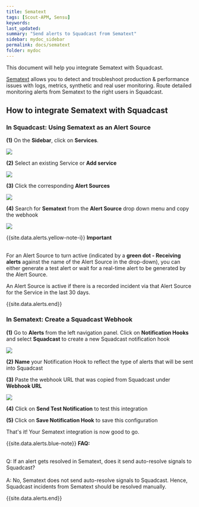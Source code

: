 ```yaml
---
title: Sematext
tags: [Scout-APM, Sensu]
keywords: 
last_updated: 
summary: "Send alerts to Squadcast from Sematext"
sidebar: mydoc_sidebar
permalink: docs/sematext
folder: mydoc
---
```


This document will help you integrate Sematext with Squadcast.

[Sematext](https://sematext.com/) allows you to detect and troubleshoot production & performance issues with logs, metrics, synthetic and real user monitoring. 
Route detailed monitoring alerts from Sematext to the right users in Squadcast.

## How to integrate Sematext with Squadcast

### In Squadcast: Using Sematext as an Alert Source

**(1)** On the **Sidebar**, click on **Services**.

![](images/integration_1-1.png)

**(2)** Select an existing Service or **Add service** 

![](images/integration_1-2.png)

**(3)** Click the corresponding **Alert Sources**

![](images/integration_1.png)

**(4)** Search for **Sematext** from  the **Alert Source** drop down menu and copy the webhook 

![](images/sematext_1.png)

{{site.data.alerts.yellow-note-i}}
<b>Important</b><br/><br/>
<p>For an Alert Source to turn active (indicated by a <b>green dot - Receiving alerts</b> against the name of the Alert Source in the drop-down), you can either generate a test alert or wait for a real-time alert to be generated by the Alert Source.</p>
<p>An Alert Source is active if there is a recorded incident via that Alert Source for the Service in the last 30 days.</p>
{{site.data.alerts.end}}

### In Sematext: Create a Squadcast Webhook

**(1)** Go to **Alerts** from the left navigation panel. Click on **Notification Hooks** and select **Squadcast** to create a new Squadcast notification hook

![](images/sematext_2.png)

**(2)** **Name** your Notification Hook to reflect the type of alerts that will be sent into Squadcast

**(3)** Paste the webhook URL that was copied from Squadcast under **Webhook URL**

![](images/sematext_3.png)

**(4)** Click on **Send Test Notification** to test this integration

**(5)** Click on **Save Notification Hook** to save this configuration

That's it! Your Sematext integration is now good to go.

{{site.data.alerts.blue-note}}
<b>FAQ:</b>
<br/><br/><p>Q: If an alert gets resolved in Sematext, does it send auto-resolve signals to Squadcast?<br/><br/>
A: No, Sematext does not send auto-resolve signals to Squadcast. Hence, Squadcast incidents from Sematext should be resolved manually.</p>
{{site.data.alerts.end}}